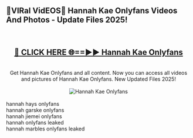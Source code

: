 <h2>🔴VIRal VidEOS🔴 Hannah Kae Onlyfans Videos And Photos - Update Files 2025!</h2>
<br>
<div align="center">
<h2><a href="https://virallinks.top/odZfE0" rel="nofollow">🔴 CLICK HERE 🌐==►► Hannah Kae Onlyfans</a></h2>
<br>
Get Hannah Kae Onlyfans and all content. Now you can access all videos and pictures of Hannah Kae Onlyfans. New Updated Files 2025!
<br>
<br>
<a href="https://virallinks.top/odZfE0" rel="nofollow" data-target="animated-image.originalLink"><img src="https://i.imgur.com/dJHk4Zq.gif)" alt="Hannah Kae Onlyfans" style="max-width: 100%; display: inline-block;" data-target="animated-image.originalImage"></a>
</div>
<br>
hannah hays onlyfans<br>
hannah garske onlyfans<br>
hannah jiemei onlyfans<br>
hannah onlyfans leaked<br>
hannah marbles onlyfans leaked